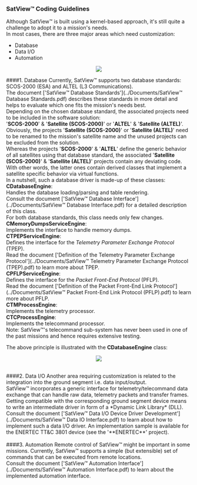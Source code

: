 ### SatView™ Coding Guidelines<br />
Although SatView™ is built using a kernel-based approach, it's still quite a challenge to adopt it to a mission's needs.<br />
In most cases, there are three major areas which need customization:
- Database
- Data I/O
- Automation<br />
<p align="center">
  <img src="../Images/SatView™%20Interfaces.png" />
</p>

####1. Database
Currently, SatView™ supports two database standards: SCOS-2000 (ESA) and ALTEL (L3 Communications).<br />
The document ['SatView™ Database Standards'](../Documents/SatView™ Database Standards.pdf) describes these standards in more detail and helps to evaluate which one fits the mission's needs best.<br />
Depending on the chosen database standard, the associated projects need to be included in the software solution:<br />
'**SCOS-2000**' & '**Satellite (SCOS-2000)**' or '**ALTEL**' & '**Satellite (ALTEL)**'.
Obviously, the projects '**Satellite (SCOS-2000)**' or '**Satellite (ALTEL)**' need to be renamed to the mission's satellite name and the unused projects can be excluded from the solution.<br />
Whereas the projects '**SCOS-2000**' & '**ALTEL**' define the generic behavior of all satellites using that database standard, the associated '**Satellite (SCOS-2000)**' & '**Satellite (ALTEL)**' projects contain any deviating code. With other words, the latter ones contain derived classes that implement a satellite specific behavior via virtual functions.<br />
In a nutshell, such a database driver is made-up of these classes:<br />
**CDatabaseEngine**:<br />
Handles the database loading/parsing and table rendering.<br />
Consult the document ['SatView™ Database Interface'](../Documents/SatView™ Database Interface.pdf) for a detailed description of this class.<br />
For both database standards, this class needs only few changes.<br />
**CMemoryDumpsServiceEngine**:<br />
Implements the interface to handle memory dumps.<br />
**CTPEPServiceEngine**:<br />
Defines the interface for the *Telemetry Parameter Exchange Protocol* (TPEP).<br />
Read the document ['Definition of the Telemetry Parameter Exchange Protocol'](../Documents/SatView™ Telemetry Parameter Exchange Protocol (TPEP).pdf) to learn more about TPEP.<br />
**CPFLPServiceEngine**:<br />
Defines the interface for the *Packet Front-End Protocol* (PFLP).<br />
Read the document ['Definition of the Packet Front-End Link Protocol'](../Documents/SatView™ Packet Front-End Link Protocol (PFLP).pdf) to learn more about PFLP.<br />
**CTMProcessEngine**:<br />
Implements the telemetry processor.<br />
**CTCProcessEngine**:<br />
Implements the telecommand processor.<br />
Note: SatView™'s telecommand sub-system has never been used in one of the past missions and hence requires extensive testing.

The above principle is illustrated with the **CDatabaseEngine** class:
<p align="center">
  <img src="../Images/SatView™%20Software%20Architecture.png" />
</p>
<br />  
####2. Data I/O
Another area requiring customization is related to the integration into the ground segment i.e. data input/output.<br />
SatView™ incorporates a generic interface for telemetry/telecommand data exchange that can handle raw data, telemetry packets and transfer frames. Getting compatible with the corresponding ground segment device means to write an intermediate driver in form of a *Dynamic Link Library* (DLL).<br />
Consult the document ['SatView™ Data I/O Device Driver Development'](../Documents/SatView™ Data IO Interface.pdf) to learn about how to implement such a data I/O driver. An implementation sample is available for the ENERTEC TT&C 3801 device (see the '**ENERTEC**' project).<br />
<br />
####3. Automation
Remote control of SatView™ might be important in some missions. Currently, SatView™ supports a simple (but extensible) set of commands that can be executed from remote locations.<br />
Consult the document ['SatView™ Automation Interface'](../Documents/SatView™ Automation Interface.pdf) to learn about the implemented automation interface.
